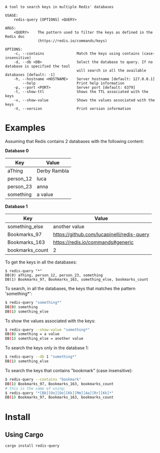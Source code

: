 

```
A tool to search keys in multiple Redis' databases

USAGE:
    redis-query [OPTIONS] <QUERY>

ARGS:
    <QUERY>    The pattern used to filter the keys as defined in the Redis doc
               (https://redis.io/commands/keys)

OPTIONS:
    -c, --contains               Match the keys using contains (case-insensitive)
    -d, --db <DB>                Select the database to query. If no database is specified the tool
                                 will search in all the available databases [default: -1]
    -h, --hostname <HOSTNAME>    Server hostname [default: 127.0.0.1]
        --help                   Print help information
    -p, --port <PORT>            Server port [default: 6379]
    -t, --show-ttl               Shows the TTL associated with the keys
    -v, --show-value             Shows the values associated with the keys
    -V, --version                Print version information
```

# Examples

Assuming that Redis contains 2 databases with the following content:

**Database 0**

Key | Value
--- | -----
aThing | Derby Rambla
person_12 | luca
person_23 | anna
something | a value

**Database 1**

Key | Value
--- | -----
something_else | another value
Bookmarks_97 | https://github.com/lucapinelli/redis-query
Bookmarks_163 | https://redis.io/commands#generic
bookmarks_count | 2

To get the keys in all the databases:

```
$ redis-query "*"
DB(0) aThing, person_12, person_23, something
DB(1) Bookmarks_97, Bookmarks_163, something_else, bookmarks_count
```

To search, in all the databases, the keys that matches the pattern 'something*':

```bash
$ redis-query "something*"
DB(0) something
DB(1) something_else
```

To show the values associated with the keys:

```bash
$ redis-query --show-value "something*"
DB(0) something = a value
DB(1) something_else = another value
```

To search the keys only in the database 1:

```bash
$ redis-query --db 1 "something*"
DB(1) something_else
```

To search the keys that contains "bookmark" (case insensitive):

```bash
$ redis-query --contains "bookmark"
DB(1) Bookmarks_97, Bookmarks_163, bookmarks_count
# this is the same of using:
$ redis-query "*[Bb][Oo][Oo][Kk][Mm][Aa][Rr][Kk]*"
DB(1) Bookmarks_97, Bookmarks_163, bookmarks_count
```

# Install

## Using Cargo

```bash
cargo install redis-query
```
